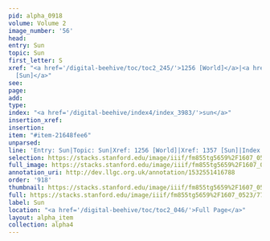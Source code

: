 ```yaml
---
pid: alpha_0918
volume: Volume 2
image_number: '56'
head: 
entry: Sun
topic: Sun
first_letter: S
xref: "<a href='/digital-beehive/toc/toc2_245/'>1256 [World]</a>|<a href='/digital-beehive/toc/toc2_265/'>1357
  [Sun]</a>"
see: 
page: 
add: 
type: 
index: "<a href='/digital-beehive/index4/index_3983/'>sun</a>"
insertion_xref: 
insertion: 
item: "#item-21648fee6"
unparsed: 
line: 'Entry: Sun|Topic: Sun|Xref: 1256 [World]|Xref: 1357 [Sun]|Index: sun|#item-21648fee6'
selection: https://stacks.stanford.edu/image/iiif/fm855tg5659%2F1607_0523/771,3280,2977,606/full/0/default.jpg
full_image: https://stacks.stanford.edu/image/iiif/fm855tg5659%2F1607_0523/full/full/0/default.jpg
annotation_uri: http://dev.llgc.org.uk/annotation/1532551416788
order: '918'
thumbnail: https://stacks.stanford.edu/image/iiif/fm855tg5659%2F1607_0523/771,3280,600,180/250,/0/default.jpg
full: https://stacks.stanford.edu/image/iiif/fm855tg5659%2F1607_0523/771,3280,2977,606/full/0/default.jpg
label: Sun
location: "<a href='/digital-beehive/toc/toc2_046/'>Full Page</a>"
layout: alpha_item
collection: alpha4
---
```

